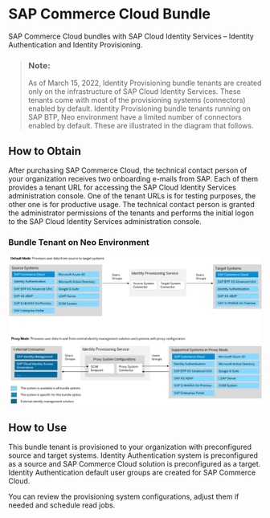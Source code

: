 <!-- loioe30224b295334cde9383422fceb84273 -->

# SAP Commerce Cloud Bundle

SAP Commerce Cloud bundles with SAP Cloud Identity Services – Identity Authentication and Identity Provisioning.

> ### Note:  
> As of March 15, 2022, Identity Provisioning bundle tenants are created only on the infrastructure of SAP Cloud Identity Services. These tenants come with most of the provisioning systems \(connectors\) enabled by default. Identity Provisioning bundle tenants running on SAP BTP, Neo environment have a limited number of connectors enabled by default. These are illustrated in the diagram that follows.



<a name="loioe30224b295334cde9383422fceb84273__section_pjk_bxz_fqb"/>

## How to Obtain

After purchasing SAP Commerce Cloud, the technical contact person of your organization receives two onboarding e-mails from SAP. Each of them provides a tenant URL for accessing the SAP Cloud Identity Services administration console. One of the tenant URLs is for testing purposes, the other one is for productive usage. The technical contact person is granted the administrator permissions of the tenants and performs the initial logon to the SAP Cloud Identity Services administration console.



### Bundle Tenant on Neo Environment

![](images/IPS_CommerceCloud_Bundle_6cb8e1b.png)



<a name="loioe30224b295334cde9383422fceb84273__section_eh1_1c3_ntb"/>

## How to Use

This bundle tenant is provisioned to your organization with preconfigured source and target systems. Identity Authentication system is preconfigured as a source and SAP Commerce Cloud solution is preconfigured as a target. Identity Authentication default user groups are created for SAP Commerce Cloud.

You can review the provisioning system configurations, adjust them if needed and schedule read jobs.

